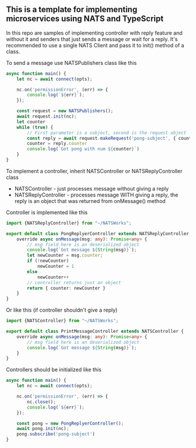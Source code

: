 ## This is a template for implementing microservices using NATS and TypeScript ##
In this repo are samples of implementing controller with reply feature and without it and senders that just sends a message
or wait for a reply. It's recommended to use a single NATS Client and pass it to init() method of a class.

To send a message use NATSPublishers class like this
```typescript
async function main() {
    let nc = await connect(opts);

    nc.on('permissionError', (err) => {
        console.log(`${err}`);
    });

    const request = new NATSPublishers();
    await request.init(nc);
    let counter
    while (true) {
        // First parameter is a subject, second is the request object
        const reply = await request.makeRequest('pong-subject', { counter: counter })
        counter = reply.counter
        console.log(`Got pong with num ${counter}`)
    }
}
```
To implement a controller, inherit NATSController or NATSReplyController class
* NATSController - just processes message without giving a reply
* NATSReplyController - processes message WITH giving a reply, the reply is an object that was returned from onMessage() method

Controller is implemented like this

```typescript
import {NATSReplyController} from "~/NATSWorks";

export default class PongReplyerController extends NATSReplyController {
    override async onMessage(msg: any): Promise<any> {
        // msg field here is an deserialized object
        console.log(`Got message ${String(msg)}`);
        let newCounter = msg.counter;
        if (!newCounter)
            newCounter = 1
        else
            newCounter++
        // controller returns just an object
        return { counter: newCounter }
    }
}
```
Or like this (if controller shouldn't give a reply)
```typescript
import {NATSController} from "~/NATSWorks";

export default class PrintMessageController extends NATSController {
    override async onMessage(msg: any): Promise<any> {
        // msg field here is an deserialized object
        console.log(`Got message ${String(msg)}`);
    }
}
```

Controllers should be initialized like this

```typescript
async function main() {
    let nc = await connect(opts);

    nc.on('permissionError', (err) => {
        nc.close();
        console.log(`${err}`);
    });

    const pong = new PongReplyerController();
    await pong.init(nc);
    pong.subscribe('pong-subject')
}
```
